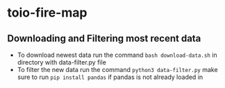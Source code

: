 # toio-fire-map
## Downloading and Filtering most recent data
- To download newest data run the command `bash download-data.sh` in directory with data-filter.py file
- To filter the new data run the command `python3 data-filter.py` make sure to run `pip install pandas` if pandas is not already loaded in 

